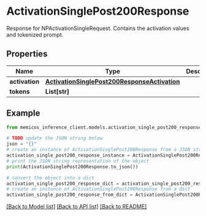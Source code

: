 # ActivationSinglePost200Response

Response for NPActivationSingleRequest. Contains the activation values and tokenized prompt.

## Properties

Name | Type | Description | Notes
------------ | ------------- | ------------- | -------------
**activation** | [**ActivationSinglePost200ResponseActivation**](ActivationSinglePost200ResponseActivation.md) |  | 
**tokens** | **List[str]** |  | 

## Example

```python
from memicos_inference_client.models.activation_single_post200_response import ActivationSinglePost200Response

# TODO update the JSON string below
json = "{}"
# create an instance of ActivationSinglePost200Response from a JSON string
activation_single_post200_response_instance = ActivationSinglePost200Response.from_json(json)
# print the JSON string representation of the object
print(ActivationSinglePost200Response.to_json())

# convert the object into a dict
activation_single_post200_response_dict = activation_single_post200_response_instance.to_dict()
# create an instance of ActivationSinglePost200Response from a dict
activation_single_post200_response_from_dict = ActivationSinglePost200Response.from_dict(activation_single_post200_response_dict)
```
[[Back to Model list]](../README.md#documentation-for-models) [[Back to API list]](../README.md#documentation-for-api-endpoints) [[Back to README]](../README.md)


